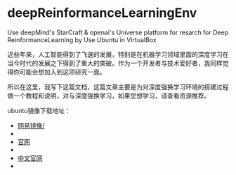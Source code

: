 # deepReinformanceLearningEnv
Use deepMind's StarCraft &amp; openai's Universe platform for resarch for Deep ReinformanceLearning by Use Ubuntu in VirtualBox

近些年来，人工智能得到了飞速的发展，特别是在机器学习领域里面的深度学习在当今时代的发展之下得到了重大的突破。作为一个开发者与技术爱好者，我同样觉得你可能会想加入到这项研究一面。

所以在这里，我写下这篇文档，这篇文章主要是为对深度强换学习环境的搭建过程做一个教程和说明，对与深度强换学习，如果您想学习，请查看资源推荐。


ubuntu镜像下载地址：<br>
<ul>
<li><a href='http://mirrors.163.com/'>网易镜像/</a><li>
<li><a href="https://www.ubuntu.com/download/desktop">官网</a><li>
<li><a href="https://cn.ubuntu.com/">中文官网</a><li>



















